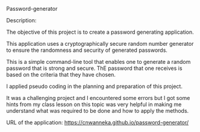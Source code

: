 Password-generator

Description:

The objective of this project is to create a password generating application.

This application uses a cryptographically secure random number generator to ensure the randomness and security of generated passwords.

This is a simple command-line tool that enables one to generate a random password that is strong and secure. ThE password that one receives is based on the criteria that they have chosen.

I applied pseudo coding in the planning and preparation of this project.

It was a challenging project and I encountered some errors but I got some hints from my class lesson on this topic was very helpful in making me understand what was required to be done and how to apply the methods.

URL of the application: https://cnwanneka.github.io/password-generator/
